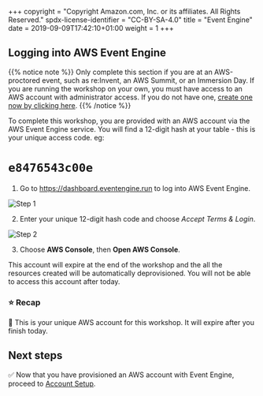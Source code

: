 +++
copyright = "Copyright Amazon.com, Inc. or its affiliates. All Rights Reserved."
spdx-license-identifier = "CC-BY-SA-4.0"
title = "Event Engine"
date = 2019-09-09T17:42:10+01:00
weight = 1
+++

## Logging into AWS Event Engine

{{% notice note %}}
Only complete this section if you are at an AWS-proctored event, such as re:Invent, an AWS Summit, or an Immersion Day. If you are running the workshop on your own, you must have access to an AWS account with administrator access. If you do not have one, [create one now by clicking here](https://aws.amazon.com/getting-started).
{{% /notice %}}

To complete this workshop, you are provided with an AWS account via the AWS Event Engine service. You will find a 12-digit hash at your table - this is your unique access code.
eg:
# `e8476543c00e`

1. Go to https://dashboard.eventengine.run to log into AWS Event Engine.

![Step 1](/images/c9-step1.png)

2. Enter your unique 12-digit hash code and choose *Accept Terms & Login*.

![Step 2](/images/c9-step2.png)

3. Choose **AWS Console**, then **Open AWS Console**.

This account will expire at the end of the workshop and the all the resources created will be automatically deprovisioned. You will not be able to access this account after today.

### :star: Recap

:key: This is your unique AWS account for this workshop. It will expire after you finish today.

## Next steps

:white_check_mark: Now that you have provisioned an AWS account with Event Engine, proceed to [Account Setup][accountsetup].

[accountsetup]: ../accountsetup
